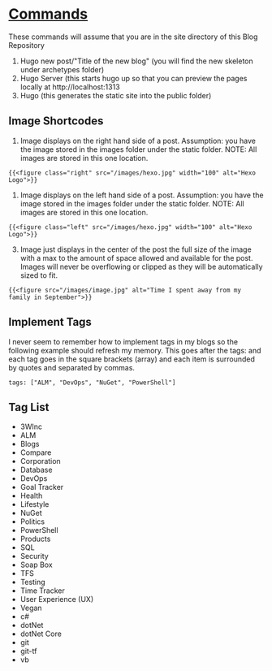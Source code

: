 # [Commands](/README.md)

These commands will assume that you are in the site directory of this Blog Repository

1. Hugo new post/"Title of the new blog" (you will find the new skeleton under archetypes folder)
2. Hugo Server (this starts hugo up so that you can preview the pages locally at http://localhost:1313
4. Hugo (this generates the static site into the public folder)

## Image Shortcodes
1. Image displays on the right hand side of a post.  Assumption: you have the image stored in the images folder under the static folder. NOTE: All images are stored in this one location. 
```
{{<figure class="right" src="/images/hexo.jpg" width="100" alt="Hexo Logo">}}
```
1. Image displays on the left hand side of a post.  Assumption: you have the image stored in the images folder under the static folder. NOTE: All images are stored in this one location.   
```
{{<figure class="left" src="/images/hexo.jpg" width="100" alt="Hexo Logo">}}
```
3. Image just displays in the center of the post the full size of the image with a max to the amount of space allowed and available for the post.  Images will never be overflowing or clipped as they will be automatically sized to fit.
```
{{<figure src="/images/image.jpg" alt="Time I spent away from my family in September">}}
```

## Implement Tags
I never seem to remember how to implement tags in my blogs so the following example should refresh my memory.  This goes after the tags: and each tag goes in the square brackets (array) and each item is surrounded by quotes and separated by commas.
```
tags: ["ALM", "DevOps", "NuGet", "PowerShell"]
```
## Tag List
* 3WInc
* ALM
* Blogs
* Compare
* Corporation
* Database
* DevOps
* Goal Tracker
* Health
* Lifestyle
* NuGet
* Politics
* PowerShell
* Products
* SQL
* Security
* Soap Box
* TFS
* Testing
* Time Tracker
* User Experience (UX)
* Vegan
* c#
* dotNet
* dotNet Core 
* git
* git-tf 
* vb